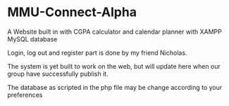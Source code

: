 # MMU-Connect-Alpha
A Website built in with CGPA calculator and calendar planner with XAMPP MySQL database

Login, log out and register part is done by my friend Nicholas.

The system is yet built to work on the web, but will update here when our group have successfully publish it.

The database as scripted in the php file may be change according to your preferences
